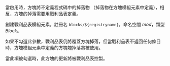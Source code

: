 當啟用時，方塊將不定義程式碼中的掉落物 （掉落物在方塊模組元素中定義），相反，方塊的掉落需要用戰利品表定義。

創建戰利品表模組元素，註冊名 `blocks/${registryname}`，命名空間 _mod_，類型 _Block_。

如果不勾選此參數，戰利品表仍將覆蓋方塊掉落，但當戰利品表不返回任何條目時，方塊模組元素中定義的方塊塊掉落將被使用。

當此項被勾選時，此方塊的更新將被戰利品表控製。